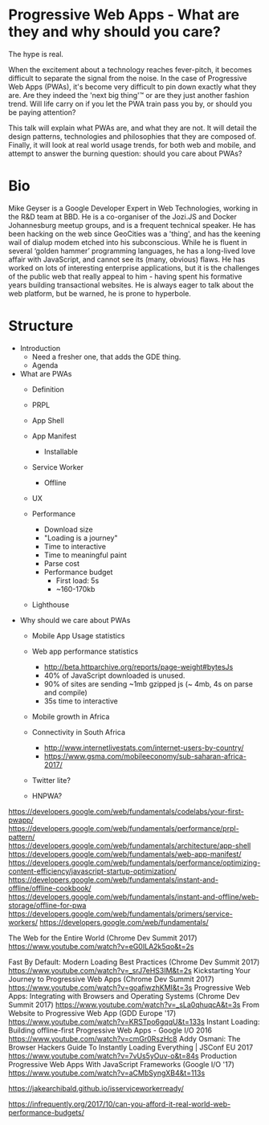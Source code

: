 # Progressive Web Apps - What are they and why should you care?

The hype is real. 

When the excitement about a technology reaches fever-pitch, it becomes difficult to separate the signal from the noise. In the case of Progressive Web Apps (PWAs), it's become very difficult to pin down exactly what they are. Are they indeed the 'next big thing'™ or are they just another fashion trend. Will life carry on if you let the PWA train pass you by, or should you be paying attention?

This talk will explain what PWAs are, and what they are not. It will detail the design patterns, technologies and philosophies that they are composed of. Finally, it will look at real world usage trends, for both web and mobile, and attempt to answer the burning question: should you care about PWAs?

# Bio

Mike Geyser is a Google Developer Expert in Web Technologies, working in the R&D team at BBD. He is a co-organiser of the Jozi.JS and Docker Johannesburg meetup groups, and is a frequent technical speaker. He has been hacking on the web since GeoCities was a 'thing', and has the keening wail of dialup modem etched into his subconscious. While he is fluent in several ‘golden hammer’ programming languages, he has a long-lived love affair with JavaScript, and cannot see its (many, obvious) flaws. He has worked on lots of interesting enterprise applications, but it is the challenges of the public web that really appeal to him - having spent his formative years building transactional websites. He is always eager to talk about the web platform, but be warned, he is prone to hyperbole.

# Structure

- Introduction
    - Need a fresher one, that adds the GDE thing.
    - Agenda
- What are PWAs
    - Definition
    - PRPL
    - App Shell
    - App Manifest
        - Installable
    - Service Worker
        - Offline
    - UX
    - Performance
        - Download size
        - "Loading is a journey"
        - Time to interactive
        - Time to meaningful paint
        - Parse cost
        - Performance budget
             - First load: 5s
             - ~160-170kb
        
    - Lighthouse
- Why should we care about PWAs
    - Mobile App Usage statistics
    - Web app performance statistics
        - http://beta.httparchive.org/reports/page-weight#bytesJs
        - 40% of JavaScript downloaded is unused.
        - 90% of sites are sending ~1mb gzipped js (~ 4mb, 4s on parse and compile)
        - 35s time to interactive
    - Mobile growth in Africa
    - Connectivity in South Africa
        - http://www.internetlivestats.com/internet-users-by-country/
        - https://www.gsma.com/mobileeconomy/sub-saharan-africa-2017/
    
    - Twitter lite?
    - HNPWA?



https://developers.google.com/web/fundamentals/codelabs/your-first-pwapp/
https://developers.google.com/web/fundamentals/performance/prpl-pattern/
https://developers.google.com/web/fundamentals/architecture/app-shell
https://developers.google.com/web/fundamentals/web-app-manifest/
https://developers.google.com/web/fundamentals/performance/optimizing-content-efficiency/javascript-startup-optimization/
https://developers.google.com/web/fundamentals/instant-and-offline/offline-cookbook/
https://developers.google.com/web/fundamentals/instant-and-offline/web-storage/offline-for-pwa
https://developers.google.com/web/fundamentals/primers/service-workers/
https://developers.google.com/web/fundamentals/

The Web for the Entire World (Chrome Dev Summit 2017) https://www.youtube.com/watch?v=eG0ILA2k5qo&t=2s

Fast By Default: Modern Loading Best Practices (Chrome Dev Summit 2017) https://www.youtube.com/watch?v=_srJ7eHS3IM&t=2s
Kickstarting Your Journey to Progressive Web Apps (Chrome Dev Summit 2017) https://www.youtube.com/watch?v=goafiwzhKMI&t=3s
Progressive Web Apps: Integrating with Browsers and Operating Systems (Chrome Dev Summit 2017) https://www.youtube.com/watch?v=_sLa0qhuqcA&t=3s
From Website to Progressive Web App (GDD Europe '17) https://www.youtube.com/watch?v=KRSTpo6gqqU&t=133s
Instant Loading: Building offline-first Progressive Web Apps - Google I/O 2016 https://www.youtube.com/watch?v=cmGr0RszHc8
Addy Osmani: The Browser Hackers Guide To Instantly Loading Everything | JSConf EU 2017 https://www.youtube.com/watch?v=7vUs5yOuv-o&t=84s
Production Progressive Web Apps With JavaScript Frameworks (Google I/O '17) https://www.youtube.com/watch?v=aCMbSyngXB4&t=113s

https://jakearchibald.github.io/isserviceworkerready/

https://infrequently.org/2017/10/can-you-afford-it-real-world-web-performance-budgets/